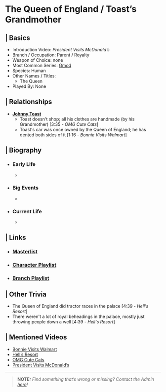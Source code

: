 # The Queen of England / Toast’s Grandmother


## | Basics  
- Introduction Video: *President Visits McDonald’s*  
- Branch / Occupation: Parent / Royalty
- Weapon of Choice: none  
- Most Common Series: [Gmod](6.Series/Gmod.html)  
- Species: Human  
- Other Names / Titles:   
  - The Queen  
- Played By: None  


## | Relationships  
- [**Johnny Toast**](5.Characters/Johnny_Toast.html)  
  - Toast doesn't shop; all his clothes are handmade \(by his Grandmother) \[3:35 - *OMG Cute Cats*]
  - Toast's car was once owned by the Queen of England; he has dented both sides of it \[1:16 - *Bonnie Visits Walmart*]


## | Biography  
- ### Early Life  
  -   
- ### Big Events  
  -   
- ### Current Life  
  -   

 
## | Links  
- ### [Masterlist]()  
- ### [Character Playlist]()  
- ### [Branch Playlist]()  


## | Other Trivia  
- The Queen of England did tractor races in the palace \[4:39 - *Hell's Resort*]
- There weren't a lot of royal beheadings in the palace, mostly just throwing people down a well \[4:39 - *Hell's Resort*]

## | Mentioned Videos
- [Bonnie Visits Walmart](https://youtu.be/CDd5-Sow97g)
- [Hell’s Resort](https://youtu.be/mqVWhWEK2AQ)
- [OMG Cute Cats](https://youtu.be/Rf-fAoo64Lc)
- [President Visits McDonald’s](https://youtu.be/SuFQcxceQJI)

----

> **NOTE:** *Find something that’s wrong or missing? Contact the Admin [here](./chapter_2.md)!*